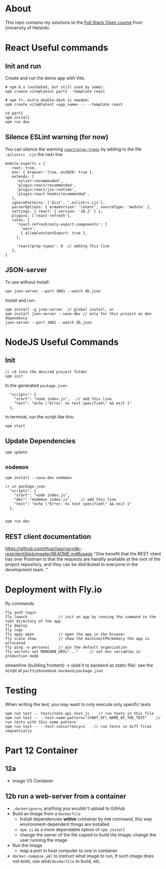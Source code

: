 # About

This repo contains my solutions to the [Full Stack Open course](https://fullstackopen.com/en/) from University of Helsinki.

# React Useful commands

## Init and run

Create and run the demo app with Vite.

```
# npm 6.x (outdated, but still used by some):
npm create vite@latest part1 --template react

# npm 7+, extra double-dash is needed:
npm create vite@latest <app_name> -- --template react

cd part1
npm install
npm run dev
```

## Silence ESLint warning (for now)

You can silence the warning [`react/prop-types`](https://github.com/jsx-eslint/eslint-plugin-react/blob/master/docs/rules/prop-types.md) by adding to the file `.eslintrc .cjs` the next line

```
module.exports = {
   root: true,
   env: { browser: true, es2020: true },
   extends: [
     'eslint:recommended',
     'plugin:react/recommended',
     'plugin:react/jsx-runtime',
     'plugin:react-hooks/recommended',
   ],
   ignorePatterns: ['dist', '.eslintrc.cjs'],
   parserOptions: { ecmaVersion: 'latest', sourceType: 'module' },
   settings: { react: { version: '18.2' } },
   plugins: ['react-refresh'],
   rules: {
     'react-refresh/only-export-components': [
       'warn',
       { allowConstantExport: true },
     ],

     'react/prop-types': 0  // adding this line
   },
}
```

## JSON-server

To use without install:

```
npx json-server --port 3001 --watch db.json
```

Install and run:

```
npm install -g json-server  // global install, or
npm install json-server --save-dev // only for this project as dev dependency
json-server --port 3001 --watch db.json
```

# NodeJS Useful Commands

## Init

```
// cd into the desired project folder
npm init
```

In the generated `package.json`:

```
  "scripts": {
    "start": "node index.js",   // add this line
    "test": "echo \"Error: no test specified\" && exit 1"
  },
```

In terminal, run the script like this:

```
npm start
```

## Update Dependencies

```
npm update
```

## `nodemon`

```
npm install --save-dev nodemon

// in package.json
  "scripts": {
    "start": "node index.js",
    "dev": "nodemon index.js",    // add this line
    "test": "echo \"Error: no test specified\" && exit 1"
  },


npm run dev
```

## REST client documentation

https://github.com/Huachao/vscode-restclient/blob/master/README.md#usage
"One benefit that the REST client has over Postman is that the requests are handily available at the root of the project repository, and they can be distributed to everyone in the development team. "

# Deployment with Fly.io

fly commands

```
fly auth login
fly launch              // init an app by running the command in the root directory of the app
fly deploy
fly logs
fly apps open           // open the app in the browser
fly scale show          // show the machine/CPU/memory the app is allocated
fly ping -o personal    // pin the default organization
fly secrets set MONGODB_URI="..."     // set env variables in production mode
```

streamline (building frontent) -> (add it to backend as static file):
see the script at `part3/phonebook-backend/package.json`

# Testing

When writing the test, you may want to only execute only specific tests

```
npm run test -- tests/note_api.test.js    // run tests in this file
npm run test -- --test-name-pattern="(PART_OF)_NAME_OF_THE_TEST"    // run tests with this name pattern
npm run test -- --test-concurrency=1    // run tests in diff files sequentially

```

# Part 12 Container

## 12a

- Image VS Container

## 12b run a web-server from a container

- `.dockerignore`, anything you wouldn't upload to GitHub
- Build an Image from a `Dockerfile`
  - Install dependencies **within** container by `RUN` command, this way environment-dependent things are installed
  - `npm ci` as a more dependable option of `npm install`
  - change the owner of the file copied to build the Image; change the user running the image
- Run the Image
  - map a port in host computer to one in container
- `docker-compose.yml` to instruct what image to run, if such image does not exist, use what `Dockerfile` to build, etc.
